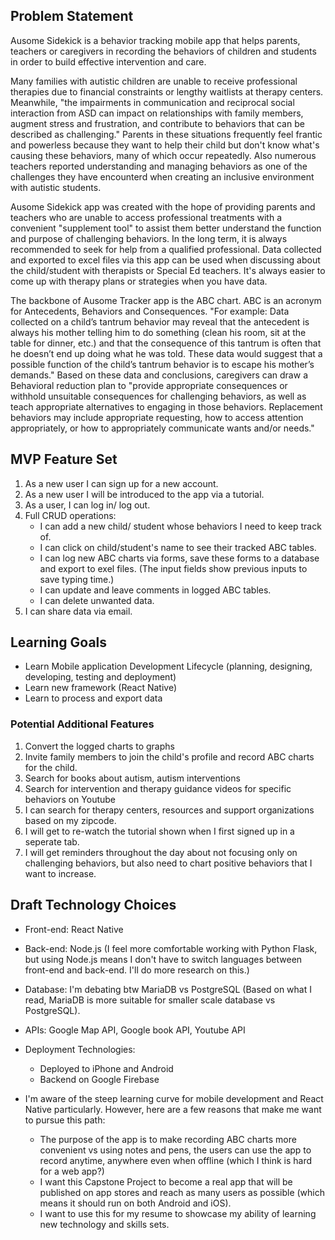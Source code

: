 ## Problem Statement 
Ausome Sidekick is a behavior tracking mobile app that helps parents, teachers or caregivers in recording the behaviors of children and students in order to build effective intervention and care. 

Many families with autistic children are unable to receive professional therapies due to financial constraints or lengthy waitlists at therapy centers. Meanwhile, "the impairments in communication and reciprocal social interaction from ASD can impact on relationships with family members, augment stress and frustration, and contribute to behaviors that can be described as challenging." Parents in these situations frequently feel frantic and powerless because they want to help their child but don't know what's causing these behaviors, many of which occur repeatedly. Also numerous teachers reported understanding and managing behaviors as one of the challenges they have encounterd when creating an inclusive environment with autistic students. 

Ausome Sidekick app was created with the hope of providing parents and teachers who are unable to access professional treatments with a convenient "supplement tool" to assist them better understand the function and purpose of challenging behaviors. In the long term, it is always recommended to seek for help from a qualified professional. Data collected and exported to excel files via this app can be used when discussing about the child/student with therapists or Special Ed teachers. It's always easier to come up with therapy plans or strategies when you have data.

The backbone of Ausome Tracker app is the ABC chart. ABC is an acronym for Antecedents, Behaviors and Consequences. "For example: Data collected on a child’s tantrum behavior may reveal that the antecedent is always his mother telling him to do something (clean his room, sit at the table for dinner, etc.) and that the consequence of this tantrum is often that he doesn’t end up doing what he was told. These data would suggest that a possible function of the child’s tantrum behavior is to escape his mother’s demands." Based on these data and conclusions, caregivers can draw a Behavioral reduction plan to "provide appropriate consequences or withhold unsuitable consequences for challenging behaviors, as well as teach appropriate alternatives to engaging in those behaviors. Replacement behaviors may include appropriate requesting, how to access attention appropriately, or how to appropriately communicate wants and/or needs."

## MVP Feature Set

1. As a new user I can sign up for a new account.
2. As a new user I will be introduced to the app via a tutorial.
3. As a user, I can log in/ log out. 
4. Full CRUD operations: 
	- I can add a new child/ student whose behaviors I need to keep track of.
	- I can click on child/student's name to see their tracked ABC tables.
	- I can log new ABC charts via forms, save these forms to a database and export to exel files. (The input fields show previous inputs to save typing time.)
	- I can update and leave comments in logged ABC tables.
	- I can delete unwanted data.
5.  I can share data via email.	

## Learning Goals
* Learn Mobile application Development Lifecycle (planning, designing, 
   developing, testing and deployment)
* Learn new framework (React Native)
* Learn to process and export data

### Potential Additional Features

1.  Convert the logged charts to graphs
2.  Invite family members to join the child's profile and record ABC charts for the child. 
3.  Search for books about autism, autism interventions 
4.  Search for intervention and therapy guidance videos for specific behaviors on Youtube
5.  I can search for therapy centers, resources and support organizations based on my zipcode.
6.  I will get to re-watch the tutorial shown when I first signed up in a seperate tab.
7.  I will get reminders throughout the day about not focusing only on challenging behaviors, but also need to chart positive behaviors that I want to increase.  

## Draft Technology Choices

- Front-end: React Native 
- Back-end: Node.js (I feel more comfortable working with Python Flask, but using Node.js means I don't have to switch languages between front-end and back-end. I'll do more research on this.)
- Database: I'm debating btw MariaDB vs PostgreSQL (Based on what I read, MariaDB is more suitable for smaller scale database vs PostgreSQL).
- APIs: Google Map API, Google book API, Youtube API
- Deployment Technologies: 
	- Deployed to iPhone and Android
	- Backend on Google Firebase

- I'm aware of the steep learning curve for mobile development and React Native particularly. However, here are a few reasons that make me want to pursue this path:
  - The purpose of the app is to make recording ABC charts more convenient vs using notes and pens, the users can use the app to record anytime, anywhere even when offline (which I think is hard for a web app?)
  - I want this Capstone Project to become a real app that will be published on app stores and reach as many users as possible (which means it should run on both Android and iOS).
  - I want to use this for my resume to showcase my ability of learning new technology and skills sets. 
